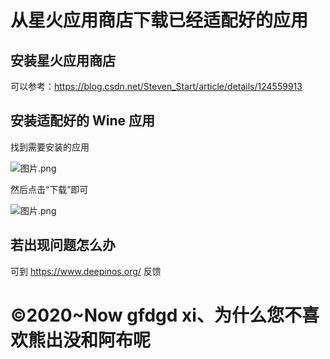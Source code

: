 # 从星火应用商店下载已经适配好的应用
## 安装星火应用商店
可以参考：https://blog.csdn.net/Steven_Start/article/details/124559913  
## 安装适配好的 Wine 应用
找到需要安装的应用

![图片.png](https://storage.deepin.org/thread/202303112004011678_图片.png)

然后点击“下载”即可

![图片.png](https://storage.deepin.org/thread/202303112004275106_图片.png)

## 若出现问题怎么办
可到 https://www.deepinos.org/ 反馈

# ©2020~Now gfdgd xi、为什么您不喜欢熊出没和阿布呢